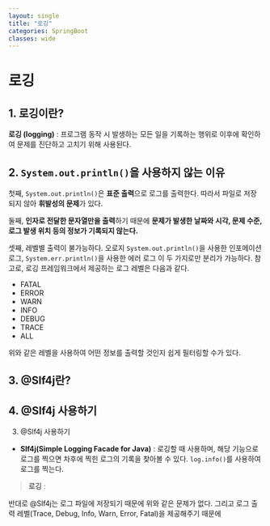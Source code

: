 ```yaml
---
layout: single
title: "로깅"
categories: SpringBoot
classes: wide
---
```


# 로깅

## 1. 로깅이란?

**로깅 (logging)** : 프로그램 동작 시 발생하는 모든 일을 기록하는 행위로 이후에 확인하여 문제를 진단하고 고치기 위해 사용된다.

## 2. `System.out.println()`을 사용하지 않는 이유

첫째, `System.out.println()`은 **표준 출력**으로 로그를 출력한다. 따라서 파일로 저장되지 않아 **휘발성의 문제**가 있다. <br>

둘째, **인자로 전달한 문자열만을 출력**하기 때문에 **문제가 발생한 날짜와 시각, 문제 수준, 로그 발생 위치 등의 정보가 기록되지 않는다.** <br>

셋째, 레벨별 출력이 불가능하다. 오로지 `System.out.println()`을 사용한 인포메이션 로그, `System.err.println()`을 사용한 에러 로그 이 두 가지로만 분리가 가능하다. 참고로, 로깅 프레임워크에서 제공하는 로그 레벨은 다음과 같다. <br>
- FATAL
- ERROR
- WARN
- INFO
- DEBUG
- TRACE
- ALL

위와 같은 레벨을 사용하여 어떤 정보를 출력할 것인지 쉽게 필터링할 수가 있다.

## 3. @Slf4j란?


## 4. @Slf4j 사용하기

3. @Slf4j 사용하기
- **Slf4j(Simple Logging Facade for Java)** : 로깅할 때 사용하며, 해당 기능으로 로그를 찍으면 차후에 찍힌 로그의 기록을 찾아볼 수 있다. `log.info()`를 사용하여 로그를 찍는다.

> **로깅** : 

반대로 @Slf4j는 로그 파일에 저장되기 때문에 위와 같은 문제가 없다. 그리고 로그 출력 레벨(Trace, Debug, Info, Warn, Error, Fatal)을 제공해주기 때문에
